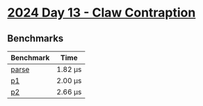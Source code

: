 # [2024 Day 13 - Claw Contraption](https://adventofcode.com/2024/day/13)

## Benchmarks

<!-- BEGIN benches -->
| Benchmark                | Time     |
| ------------------------ | -------- |
| [parse](./src/lib.rs#L9) | 1.82 µs |
| [p1](./src/lib.rs#L53)   | 2.00 µs |
| [p2](./src/lib.rs#L83)   | 2.66 µs |
<!-- END benches -->
<!-- BEGIN other_benches -->

<!-- END other_benches -->